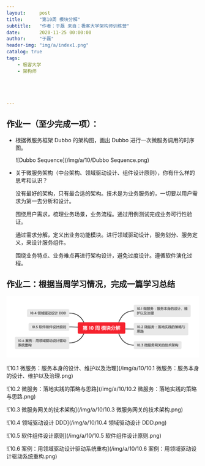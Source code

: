 ```yaml
---
layout:     post
title:      "第10周 模块分解"
subtitle:   "作者：于磊 来自：极客大学架构师训练营"
date:       2020-11-25 00:00:00
author:     "于磊"
header-img: "img/a/index1.png"
catalog: true
tags:
    - 极客大学
    - 架构师




---
```






## 作业一（至少完成一项）：

- 根据微服务框架 Dubbo 的架构图，画出 Dubbo 进行一次微服务调用的时序图。

  ![Dubbo Sequence](/img/a/10/Dubbo Sequence.png)

- 关于微服务架构（中台架构、领域驱动设计、组件设计原则），你有什么样的思考和认识？

  没有最好的架构，只有最合适的架构。技术是为业务服务的，一切要以用户需求为第一去分析和设计。

  围绕用户需求，梳理业务场景，业务流程。通过用例测试完成业务可行性验证。

  通过需求分解，定义出业务功能模块。进行领域驱动设计，服务划分、服务定义，来设计服务组件。

  围绕业务特点、业务难点再进行架构设计，避免过度设计。遵循软件演化过程。



## 作业二：根据当周学习情况，完成一篇学习总结

![目录](/img/a/10/目录.png)

![10.1 微服务：服务本身的设计、维护以及治理](/img/a/10/10.1 微服务：服务本身的设计、维护以及治理.png)

![10.2 微服务：落地实践的策略与思路](/img/a/10/10.2 微服务：落地实践的策略与思路.png)

![10.3 微服务网关的技术架构](/img/a/10/10.3 微服务网关的技术架构.png)

![10.4 领域驱动设计 DDD](/img/a/10/10.4 领域驱动设计 DDD.png)

![10.5 软件组件设计原则](/img/a/10/10.5 软件组件设计原则.png)

![10.6 案例：用领域驱动设计驱动系统重构](/img/a/10/10.6 案例：用领域驱动设计驱动系统重构.png)

